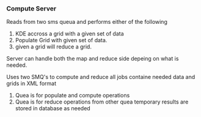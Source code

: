 ### Compute Server

Reads from two sms queua and performs either of the following

1. KDE accross a grid with a given set of data
2. Populate Grid with given set of data.
3. given a grid will reduce a grid.

Server can handle both the map and reduce side depeing
on what is needed. 

Uses two SMQ's to compute and reduce all jobs containe
needed data and grids in XML format

1. Quea is for populate and compute operations
2. Quea is for reduce operations from other quea 
temporary results are stored in database as needed
